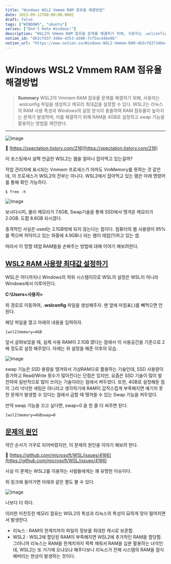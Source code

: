 ```yaml
---
title: "Windows WSL2 Vmmem RAM 점유율 해결방법"
date: 2023-09-12T00:00:00.000Z
draft: false
tags: ["WINDOWS", "ubuntu"]
series: ["Don't Hate Windows!"]
description: "WSL2의 Vmmem RAM 점유율 문제를 해결하기 위해, 사용자는 .wslconfig 파일을 생성하고 메모리 최대값을 설정할 수 있다. WSL2는 리눅스의 RAM 사용 특성과 Windows의 설정 방식이 충돌하여 RAM 점유율이 높아지는 문제가 발생하며, 이를 해결하기 위해 RAM을 4GB로 설정하고 swap 기능을 활용하는 방법을 제안한다."
notion_id: "db3cfd37-3d6e-4353-a506-7cf5ec44be9b"
notion_url: "https://www.notion.so/Windows-WSL2-Vmmem-RAM-db3cfd373d6e4353a5067cf5ec44be9b"
---
```


# Windows WSL2 Vmmem RAM 점유율 해결방법

> **Summary**
> WSL2의 Vmmem RAM 점유율 문제를 해결하기 위해, 사용자는 .wslconfig 파일을 생성하고 메모리 최대값을 설정할 수 있다. WSL2는 리눅스의 RAM 사용 특성과 Windows의 설정 방식이 충돌하여 RAM 점유율이 높아지는 문제가 발생하며, 이를 해결하기 위해 RAM을 4GB로 설정하고 swap 기능을 활용하는 방법을 제안한다.

---

![Image](https://prod-files-secure.s3.us-west-2.amazonaws.com/09ccd4d5-876c-4bba-bbdf-cc77a0a11257/f01f2d3b-078b-4f40-bed7-3a8c010cffbc/Untitled.png?X-Amz-Algorithm=AWS4-HMAC-SHA256&X-Amz-Content-Sha256=UNSIGNED-PAYLOAD&X-Amz-Credential=ASIAZI2LB466UO27XIWB%2F20250724%2Fus-west-2%2Fs3%2Faws4_request&X-Amz-Date=20250724T083738Z&X-Amz-Expires=3600&X-Amz-Security-Token=IQoJb3JpZ2luX2VjEAAaCXVzLXdlc3QtMiJHMEUCIEe5t%2BAMDeinRsHYmtnoHGZCJxZhKTJgfNzhjuVtKMACAiEAud95FjX5aHOi%2BHhFWPnKanuTXNeaKc1M9eLaMjzhBZ8q%2FwMIKRAAGgw2Mzc0MjMxODM4MDUiDLg57mUaa6lpVAEHMyrcA7SsVogi7kswTzcLuVMmBzPqvs2oazKNBGOxoSiycsTnYcDUKzXdipWMWNPpvrG3ORnO0gZM0VJotp1wizvSkhiAPd433qzaUHLl9xuDugBPWuTgki80JYUeskUhqCJeMTKyIc8A%2Fv1SFm4r1mC2DAXyJxLE2OXRp1THpR2mhuiCApmxmpw%2Bx0whSFG2j55PsTVoop7BZ0Jwfj%2BdbF%2BCryMDPiPVWCs81hV2S%2FPUAC3m9kuQNMSJ9foEdVBt8x2OJwo8h%2FptFnVajfb0hsBqDOkO4iBsYf4%2Frwt6b2IaKcyKPBcckiKtNPQXvM3z2G9DO271f3Wji04Vodbawx%2B6Jw%2BkRGnIeJK17NU%2Bdr1qhK0h8op2DnfbfaI5IqHCUq2X5xDpcekwnk5tHoresfyfZZ3cHRoPKvEdNiPg46AbfhvTP26ssU4XFfZS1R3wBisdROmve%2FwY6CKCqxsHyqUhrpQEQKeY5KdaqFK5vuxDpss57%2FEH6umOch0%2BTt%2FQ3yKxLWqg%2FZo8T1poiQWlhqSHP%2ByX6xLaJckldzpKScTpgLqf66Wo5MnDKQzW5Ue%2Fgy9NHQTRq5ZljtLxPxE8HlHUURaDw6DIl7DdmLWuCJdzu39Yn%2BZUYJTaAEptUzzsMMbOh8QGOqUBqO%2F1oB%2BnzwMyKWoxvSDBdkGVLztV7wsSDycdBXOnVOt3K9yuI4PJAoSFiy1VYlK3VJH%2BypMruP%2FWrafG1wcU4FEpPnEYrIWIJi35w0rNw4xfmQ5W1dSNaYNxJT%2FX0WXQoNYC37MFS8BX9cD5e9wiNWTF8QoPLOSvS0sAui2ENkT6meM4Tw4XYqyIPHGXA9Dc%2FcGv6%2B95EOhR2KPqVYKiQadFUF%2Fn&X-Amz-Signature=7b72f9aa8e63db523719250c28f8e76331c83e8cba85cb58ac2bd3cae839dcec&X-Amz-SignedHeaders=host&x-amz-checksum-mode=ENABLED&x-id=GetObject)

🔗 [https://xpectation.tistory.com/216](https://xpectation.tistory.com/216)

이 포스팅에서 살짝 언급한 WSL2는 램을 얼마나 잡아먹고 있는걸까?

작업 관리자에 표시되는 Vmmem 프로세스가 아마도 VmMemory를 뜻하는 것 같은데, 이 프로세스가 WSL2의 전부는 아니다. WSL2에서 잡아먹고 있는 램은 아래 명령어를 통해 확인 가능하다.

```plain text
$ free -h
```

![Image](https://blog.kakaocdn.net/dn/PRx0T/btrHpDDAGA1/ose8j40BOvHaVkeQk4sHM0/img.png)

보시다시피, 물리 메모리가 7.6GB, Swap기술을 통해 SSD에서 땡겨온 메모리가 2.0GB. 도합 8.6GB 되시겠다.

충격적인 사실은 used는 2.1GB밖에 되지 않는다는 점이다. 컴퓨터의 램 사용량이 95%를 찍으며 허덕이고 있는 와중에 4.9GB나 되는 램이 태업(?)하고 있는 셈.

따라서 이 망할 태업 RAM들을 손봐주는 방법에 대해 이야기 해보려한다.

## [**WSL2 RAM 사용량 최대값 설정하기**](https://xpectation.tistory.com/216#WSL-%--RAM%--%EC%--%AC%EC%-A%A-%EB%-F%--%--%EC%B-%-C%EB%-C%--%EA%B-%--%--%EC%--%A-%EC%A-%--%ED%--%--%EA%B-%B-)

WSL은 어디까지나 Windows의 하위 시스템이므로 WSL의 설정은 WSL이 아니라 Windows에서 이루어진다.

**C:\Users\<사용자>**

위 경로로 이동하여, **.wslconfig** 파일을 생성해주자. 맨 앞에 마침표(.)를 빼먹으면 안된다.

해당 파일을 열고 아래의 내용을 입력하자.

```shell
[wsl2]memory=4GB
```

앞서 살펴보았을 때, 실제 사용 RAM이 2.1GB 였다는 점에서 이 사용공간을 기준으로 2배 정도로 설정 해주었다. 아래는 위 설정을 해준 이후의 모습.

![Image](https://blog.kakaocdn.net/dn/7UjU3/btrHowSdDT9/TA2kLa9jkrvYIwehst0KUK/img.png)

swap 기능은 SSD 용량을 땡겨와서 가상RAM으로 활용하는 기술인데, SSD 사용량이 증가하고 Read/Write 횟수가 많아진다는 단점은 있지만, 요즘은 SSD 기술이 많이 발전하여 일반적으로 많이 쓰이는 기술이라는 점에서 켜두었다. 또한, 4GB로 설정해둔 점이 그리 넉넉한 세팅은 아니라고 생각하기에 RAM이 갑작스럽게 부족해지면 예기치 못한 문제가 발생할 수 있다는 점에서 급할 때 땡겨쓸 수 있는 Swap 기능을 켜두었다.

만약 swap 기능을 끄고 싶다면, swap=0 을 한 줄 더 써주면 된다.

```shell
[wsl2]memory=4GBswap=0
```

## [**문제의 원인**](https://xpectation.tistory.com/216#%EB%AC%B-%EC%A-%-C%EC%-D%--%--%EC%-B%--%EC%-D%B-)

약간 순서가 거꾸로 되어버렸지만, 이 문제의 원인을 이야기 해보려 한다.

🔗 [https://github.com/microsoft/WSL/issues/4166](https://github.com/microsoft/WSL/issues/4166)

사실 이 문제는 WSL2를 이용하는 사람들에게는 꽤 유명한 이슈이다.

위 링크에 들어가면 아래과 같은 짤도 볼 수 있다.

![Image](https://blog.kakaocdn.net/dn/yGG75/btrHrMTWzDL/yt0ojHAKKwtUlmrLT0hKN1/img.png)

나보다 더 하다.

이러한 미친듯한 메모리 점유는 WSL2의 특성과 리눅스의 특성이 묘하게 맞아 떨어지면서 발생한다.

- 리눅스 : RAM의 한계치까지 파일의 정보를 최대한 캐시로 보존함.
- WSL2 : WSL2에 할당된 RAM이 부족해지면 WSL2에 추가적인 RAM을 할당함.
그러니까 리눅스는 RAM을 한계치까지 꽉꽉 채워서 RAM을 십분 활용하는 녀석인데, WSL2는 또 거기에 오냐오냐 해주다보니 리눅스가 전체 시스템의 RAM을 잠식해버리는 현상이 발생하는 것이다.

